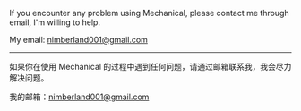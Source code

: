 If you encounter any problem using Mechanical, please contact me through email, I'm willing to help.

My email: nimberland001@gmail.com

---

如果你在使用 Mechanical 的过程中遇到任何问题，请通过邮箱联系我，我会尽力解决问题。

我的邮箱：nimberland001@gmail.com
